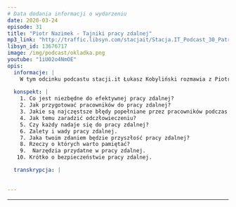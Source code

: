 ```yaml
---
# Data dodania informacji o wydarzeniu
date: 2020-03-24
episode: 31
title: "Piotr Nazimek - Tajniki pracy zdalnej"
mp3_link: "http://traffic.libsyn.com/stacjait/Stacja.IT_Podcast_30_Patrycja_Luczycka_-_B2B_w_branzy_IT.mp3"
libsyn_id: 13676717
image: /img/podcast/okladka.png
youtube: "1iU02o4NmOE"
opis:
  informacje: |
    W tym odcinku podcastu stacji.it Łukasz Kobyliński rozmawia z Piotrem Nazimkiem. Tematem odcinka jest praca zdalna, która w dzisiejszych czasach powoli staje się normą. Co ważne ten odcinek, również w całości powstał zdalnie. 
    
  konspekt: |
    1. Co jest niezbędne do efektywnej pracy zdalnej?
    2. Jak przygotować pracowników do pracy zdalnej?
    3. Jakie są najczęstsze błędy popełniane przez pracowników podczas pracy zdalnej?
    4. Jak temu zaradzić odczłowieczeniu? 
    5. Czy każdy nadaje się do pracy zdalnej?
    6. Zalety i wady pracy zdalnej.
    7. Jaka twoim zdaniem będzie przyszłość pracy zdalnej?
    8. Rzeczy o których warto pamiętać?
    9.  Narzędzia przydatne w pracy zdalnej. 
   10. Krótko o bezpieczeństwie pracy zdalnej.

  transkrypcja: | 
  
    
---
```



















  
---
